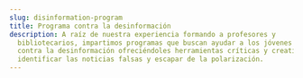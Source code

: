 ```yaml
---
slug: disinformation-program
title: Programa contra la desinformación
description: A raíz de nuestra experiencia formando a profesores y
  bibliotecarios, impartimos programas que buscan ayudar a los jóvenes a luchar
  contra la desinformación ofreciéndoles herramientas críticas y creativas para
  identificar las noticias falsas y escapar de la polarización.
---
```

